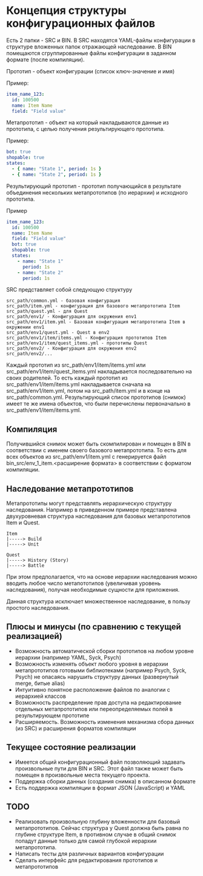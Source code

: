 Концепция структуры конфигурационных файлов
====

Есть 2 папки - SRC и BIN. В SRC находятся YAML-файлы конфигурации в структуре вложенных папок отражающей наследование. В BIN помещаются сгруппированные файлы конфигурации в заданном формате (после компиляции).

Прототип - объект конфигурации (список ключ-значение и имя)

Пример:

```yaml
item_name_123:
  id: 100500
  name: Item Name
  field: "Field value"
```

Метапрототип - объект на который накладываются данные из прототипа, с целью получения результирующего прототипа.

Пример:

```yaml
bot: true
shopable: true
states:
  - { name: "State 1", period: 1s }
  - { name: "State 2", period: 1s }
```

Результирующий прототип - прототип получающийся в результате объединения нескольких метапрототипов (по иерархии) и исходного прототипа.

Пример

```yaml
item_name_123:
  id: 100500
  name: Item Name
  field: "Field value"
  bot: true
  shopable: true
  states:
    - name: "State 1"
      period: 1s
    - name: "State 2"
      period: 1s
```

SRC представляет собой следующую структуру

```
src_path/common.yml - базовая конфигурация 
src_path/item.yml - конфигурация для базового метапрототипа Item
src_path/quest.yml - для Quest 
src_path/env1/ - Конфигурация для окружения env1
src_path/env1/item.yml - Базовая конфигурация метапрототипа Item в окружении env1
src_path/env1/quest.yml - Quest в env2
src_path/env1/item/items.yml - Конфигурация прототипов Item
src_path/env1/item/quest_items.yml - прототипы Quest
src_path/env2/ - Конфигурация для окружения env2
src_path/env2/...
```

Каждый прототип из src_path/env1/item/items.yml или src_path/env1/item/quest_items.yml накладывается последовательно на своих родителей. То есть каждый прототип из src_path/env1/item/items.yml накладывается сначала на src_path/env1/item.yml, потом на src_path/item.yml и в конце на src_path/common.yml. Результирующий список прототипов (снимок) имеет те же имена объектов, что были перечислены первоначально в src_path/env1/item/items.yml.

Компиляция
-----

Получившийся снимок может быть скомпилирован и помещен в BIN в соответствии с именем своего базового метапрототипа. То есть для всех объектов из src_path/env1/item.yml с генерируется файл bin_src/env_1_item.<расширение формата> в соответствии с форматом компиляции.

Наследование метапрототипов
-----

Метапрототипы могут представлять иерархическую структуру наследования. Например в приведенном примере представлена двухуровневая структура наследования для базовых метапрототипов Item и Quest.

```
Item
|-----> Build
|-----> Unit

Quest
|-----> History (Story)
|-----> Battle
```

При этом предполагается, что на основе иерархии наследования можно вводить любое число метапототипов (увеличивая уровень наследования), получая необходимые сущности для приложения.

Данная структура исключает множественное наследование, в пользу простого наследования.

Плюсы и минусы (по сравнению с текущей реализацией)
-----

+ Возможность автоматической сборки прототипов на любом уровне иерархии (например YAML, Syck, Psych)
+ Возможность изменять объект любого уровня в иерархии метапрототипов готовыми библиотеками (например Psych, Syck, Psych) не опасаясь нарушить структуру данных (развернутый merge, битые alias)
+ Интуитивно понятное расположение файлов по аналогии с иерархией классов
+ Возможность распределение прав доступа на редактирование отдельных метапрототипов или переопределяемых полей в результирующем прототипе
+ Расширяемость. Возможность изменения механизма сбора данных (из SRC) и расширения форматов компиляции

Текущее состояние реализации
-----

* Имеется общий конфигурационный файл позволяющий задавать произвольные пути для BIN и SRC. Этот файл также может быть помещен в произвольные места текущего проекта.
* Поддержка сборки данных (создания снимка) в описанном формате
* Есть поддержка компиляции в формат JSON (JavaScript) и YAML

TODO
-----

* Реализовать произвольную глубину вложенности для базовый метапрототипов. Сейчас структура у Quest должна быть равна по глубине структуре Item, в противном случае в общий снимок попадут данные только для самой глубокой иерархии метапрототипа.
* Написать тесты для различных вариантов конфигурации
* Сделать интерфейс для редактирования прототипов и метапрототипов
